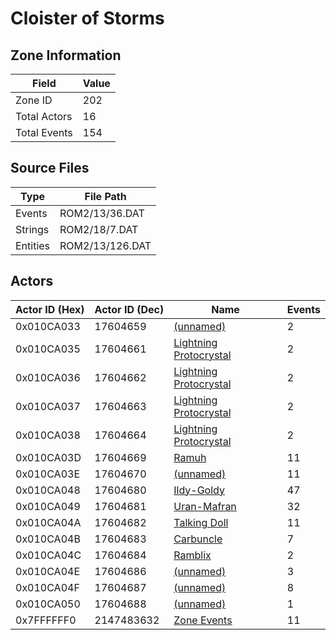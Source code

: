 # Cloister of Storms

## Zone Information

| Field        |   Value |
|--------------|---------|
| Zone ID      |     202 |
| Total Actors |      16 |
| Total Events |     154 |

## Source Files

| Type     | File Path       |
|----------|-----------------|
| Events   | ROM2/13/36.DAT  |
| Strings  | ROM2/18/7.DAT   |
| Entities | ROM2/13/126.DAT |

## Actors

| Actor ID (Hex)   |   Actor ID (Dec) | Name                                                                   |   Events |
|------------------|------------------|------------------------------------------------------------------------|----------|
| 0x010CA033       |         17604659 | [(unnamed)](./17604659.md)                                             |        2 |
| 0x010CA035       |         17604661 | [Lightning Protocrystal](./17604661%20-%20Lightning%20Protocrystal.md) |        2 |
| 0x010CA036       |         17604662 | [Lightning Protocrystal](./17604662%20-%20Lightning%20Protocrystal.md) |        2 |
| 0x010CA037       |         17604663 | [Lightning Protocrystal](./17604663%20-%20Lightning%20Protocrystal.md) |        2 |
| 0x010CA038       |         17604664 | [Lightning Protocrystal](./17604664%20-%20Lightning%20Protocrystal.md) |        2 |
| 0x010CA03D       |         17604669 | [Ramuh](./17604669%20-%20Ramuh.md)                                     |       11 |
| 0x010CA03E       |         17604670 | [(unnamed)](./17604670.md)                                             |       11 |
| 0x010CA048       |         17604680 | [Ildy-Goldy](./17604680%20-%20Ildy-Goldy.md)                           |       47 |
| 0x010CA049       |         17604681 | [Uran-Mafran](./17604681%20-%20Uran-Mafran.md)                         |       32 |
| 0x010CA04A       |         17604682 | [Talking Doll](./17604682%20-%20Talking%20Doll.md)                     |       11 |
| 0x010CA04B       |         17604683 | [Carbuncle](./17604683%20-%20Carbuncle.md)                             |        7 |
| 0x010CA04C       |         17604684 | [Ramblix](./17604684%20-%20Ramblix.md)                                 |        2 |
| 0x010CA04E       |         17604686 | [(unnamed)](./17604686.md)                                             |        3 |
| 0x010CA04F       |         17604687 | [(unnamed)](./17604687.md)                                             |        8 |
| 0x010CA050       |         17604688 | [(unnamed)](./17604688.md)                                             |        1 |
| 0x7FFFFFF0       |       2147483632 | [Zone Events](./Zone%20Events.md)                                      |       11 |